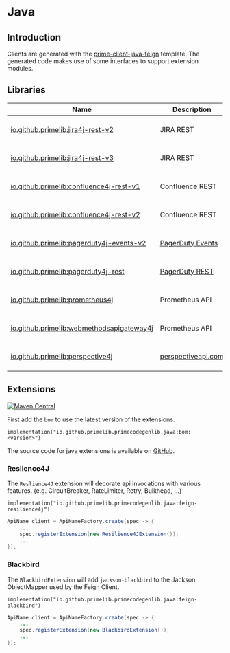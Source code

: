 # Java

## Introduction

Clients are generated with the [prime-client-java-feign](../template/java-feign.md) template.
The generated code makes use of some interfaces to support extension modules.

## Libraries

| Name | Description | Version | Javadoc |
| ---- | ---------------------------- | ------- | ------- |
| [io.github.primelib:jira4j-rest-v2](https://github.com/primelib/jira4j) | JIRA REST | [![Maven Central](https://img.shields.io/maven-central/v/io.github.primelib/jira4j-rest-v2)](https://central.sonatype.com/artifact/io.github.primelib/jira4j-rest-v2) | [![javadoc](https://javadoc.io/badge2/io.github.primelib/jira4j-rest-v2/javadoc.svg)](https://javadoc.io/doc/io.github.primelib/jira4j-rest-v2) |
| [io.github.primelib:jira4j-rest-v3](https://github.com/primelib/jira4j) | JIRA REST | [![Maven Central](https://img.shields.io/maven-central/v/io.github.primelib/jira4j-rest-v3)](https://central.sonatype.com/artifact/io.github.primelib/jira4j-rest-v3) | [![javadoc](https://javadoc.io/badge2/io.github.primelib/jira4j-rest-v3/javadoc.svg)](https://javadoc.io/doc/io.github.primelib/jira4j-rest-v3) |
| [io.github.primelib:confluence4j-rest-v1](https://github.com/primelib/confluence4j) | Confluence REST | [![Maven Central](https://img.shields.io/maven-central/v/io.github.primelib/confluence4j-rest-v1)](https://central.sonatype.com/artifact/io.github.primelib/confluence4j-rest-v1) | [![javadoc](https://javadoc.io/badge2/io.github.primelib/confluence4j-rest-v1/javadoc.svg)](https://javadoc.io/doc/io.github.primelib/confluence4j-rest-v1) |
| [io.github.primelib:confluence4j-rest-v2](https://github.com/primelib/confluence4j) | Confluence REST | [![Maven Central](https://img.shields.io/maven-central/v/io.github.primelib/confluence4j-rest-v2)](https://central.sonatype.com/artifact/io.github.primelib/confluence4j-rest-v2) | [![javadoc](https://javadoc.io/badge2/io.github.primelib/confluence4j-rest-v2/javadoc.svg)](https://javadoc.io/doc/io.github.primelib/confluence4j-rest-v2) |
| [io.github.primelib:pagerduty4j-events-v2](https://github.com/primelib/pagerduty4j) | [PagerDuty Events](https://pagerduty.com/) | [![Maven Central](https://img.shields.io/maven-central/v/io.github.primelib/pagerduty4j-events-v2)](https://central.sonatype.com/artifact/io.github.primelib/pagerduty4j-events-v2) | [![javadoc](https://javadoc.io/badge2/io.github.primelib/pagerduty4j-events-v2/javadoc.svg)](https://javadoc.io/doc/io.github.primelib/pagerduty4j-events-v2) |
| [io.github.primelib:pagerduty4j-rest](https://github.com/primelib/pagerduty4j) | [PagerDuty REST](https://pagerduty.com/) | [![Maven Central](https://img.shields.io/maven-central/v/io.github.primelib/pagerduty4j-rest)](https://central.sonatype.com/artifact/io.github.primelib/pagerduty4j-rest) | [![javadoc](https://javadoc.io/badge2/io.github.primelib/pagerduty4j-rest/javadoc.svg)](https://javadoc.io/doc/io.github.primelib/pagerduty4j-rest) |
| [io.github.primelib:prometheus4j](https://github.com/primelib/prometheus4j) | Prometheus API | [![Maven Central](https://img.shields.io/maven-central/v/io.github.primelib/prometheus4j)](https://central.sonatype.com/artifact/io.github.primelib/prometheus4j) | [![javadoc](https://javadoc.io/badge2/io.github.primelib/prometheus4j/javadoc.svg)](https://javadoc.io/doc/io.github.primelib/prometheus4j) |
| [io.github.primelib:webmethodsapigateway4j](https://github.com/primelib/webmethodsapigateway4j) | Prometheus API | [![Maven Central](https://img.shields.io/maven-central/v/io.github.primelib/webmethodsapigateway4j)](https://central.sonatype.com/artifact/io.github.primelib/webmethodsapigateway4j) | [![javadoc](https://javadoc.io/badge2/io.github.primelib/webmethodsapigateway4j/javadoc.svg)](https://javadoc.io/doc/io.github.primelib/webmethodsapigateway4j) |
| [io.github.primelib:perspective4j](https://github.com/primelib/perspective4j) | [perspectiveapi.com](https://perspectiveapi.com/) | [![Maven Central](https://img.shields.io/maven-central/v/io.github.primelib/perspective4j)](https://central.sonatype.com/artifact/io.github.primelib/perspective4j) | [![javadoc](https://javadoc.io/badge2/io.github.primelib/perspective4j/javadoc.svg)](https://javadoc.io/doc/io.github.primelib/perspective4j) |

## Extensions

[![Maven Central](https://img.shields.io/maven-central/v/io.github.primelib.primecodegenlib.java/bom)](https://central.sonatype.com/artifact/io.github.primelib.primecodegenlib.java/bom)

First add the `bom` to use the latest version of the extensions.

`implementation("io.github.primelib.primecodegenlib.java:bom:<version>")`

The source code for java extensions is available on [GitHub](https://github.com/primelib/primecodegen-lib-java).

### Reslience4J

The `Reslience4J` extension will decorate api invocations with various features. (e.g. CircuitBreaker, RateLimiter, Retry, Bulkhead, ...)

`implementation("io.github.primelib.primecodegenlib.java:feign-resilience4j")`

``` java
ApiName client = ApiNameFactory.create(spec -> {
    ...
    spec.registerExtension(new Resilience4JExtension());
    ...
});
```

### Blackbird

The `BlackbirdExtension` will add `jackson-blackbird` to the Jackson ObjectMapper used by the Feign Client.

`implementation("io.github.primelib.primecodegenlib.java:feign-blackbird")`

``` java
ApiName client = ApiNameFactory.create(spec -> {
    ...
    spec.registerExtension(new BlackbirdExtension());
    ...
});
```
